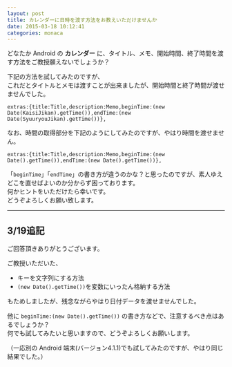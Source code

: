 ```yaml
---
layout: post
title: カレンダーに日時を渡す方法をお教えいただけませんか
date: 2015-03-18 10:12:41
categories: monaca
---
```

<p>どなたか Android の <strong>カレンダー</strong> に、タイトル、メモ、開始時間、終了時間を渡す方法をご教授願えないでしょうか？</p>

<p>下記の方法を試してみたのですが、<br>
これだとタイトルとメモは渡すことが出来ましたが、開始時間と終了時間が渡せませんでした。</p>

<pre><code>extras:{title:Title,description:Memo,beginTime:(new Date(KaisiJikan).getTime()),endTime:(new Date(SyuuryouJikan).getTime())},
</code></pre>

<p>なお、時間の取得部分を下記のようにしてみたのですが、やはり時間を渡せません。</p>

<pre><code>extras:{title:Title,description:Memo,beginTime:(new Date().getTime()),endTime:(new Date().getTime())},
</code></pre>

<p>「<code>beginTime</code>」「<code>endTime</code>」の書き方が違うのかな？と思ったのですが、素人ゆえどこを直せばよいのか分からず困っております。<br>
何かヒントをいただけたら幸いです。<br>
どうぞよろしくお願い致します。</p>

<hr>

<h2>3/19追記</h2>

<p>ご回答頂きありがとうございます。</p>

<p>ご教授いただいた、</p>

<ul>
<li>キーを文字列にする方法</li>
<li><code>(new Date().getTime())</code>を変数にいったん格納する方法</li>
</ul>

<p>もためしましたが、残念ながらやはり日付データを渡せませんでした。</p>

<p>他に <code>beginTime:(new Date().getTime())</code> の書き方などで、注意するべき点はあるでしょうか？<br>
何でも試してみたいと思いますので、どうぞよろしくお願いします。</p>

<p>（一応別の Android 端末(バージョン4.1.1)でも試してみたのですが、やはり同じ結果でした。）</p>
